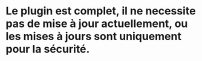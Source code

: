 Le plugin est complet, il ne necessite pas de mise à jour actuellement, ou les mises à jours sont uniquement pour la sécurité.
===
